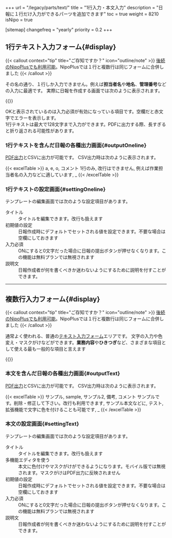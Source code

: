 +++
url = "/legacy/parts/text/"
title = "1行入力・本文入力"
description = "日報に１行だけ入力ができるパーツを追加できます"
toc = true
weight = 8210
isNipo = true

[sitemap]
  changefreq = "yearly"
  priority = 0.2
+++

## 1行テキスト入力フォーム{#display}

{{< callout context="tip" title="ご存知ですか？" icon="outline/note" >}}
[後続のNipoPlusでも利用可能](/docs/manual/initial-setting/template/text/)。NipoPlusでは１行と複数行は同じフォームに合併しました
{{< /callout >}}

その名の通り、１行しか入力できません。例えば**担当者名**や**地名**、**管理番号**などの入力に最適です。
実際に日報を作成する画面では次のように表示されます。

{{<iTablet filename="img/oneline" msg="１行入力なので名前や電話番号、住所などに"  alice="ok">}}

OKと表示されているのは入力必須が有効になっている項目です。空欄だと赤文字でエラーを表示します。  
1行テキストは最大で128文字まで入力ができます。PDFに出力する際、長すぎると折り返される可能性があります。

### 1行テキストを含んだ日報の各種出力画面{#outputOneline}

[PDF出力](/legacy/manual/pdf/)とCSVに出力が可能です。
CSV出力時は次のように表示されます。

{{< excelTable >}}
a, e, o, コメント
1行のみ, 改行はできません, 例えば作業担当者名の入力などに適しています, \_
{{< /excelTable >}}

### 1行テキストの設定画面{#settingOneline}

テンプレートの編集画面では次のような設定項目があります。

<dl class="basic">
  <dt>タイトル</dt>
  <dd>タイトルを編集できます。改行も扱えます</dd>
  <dt>初期値の設定</dt>
  <dd>日報作成時にデフォルトでセットされる値を設定できます。不要な場合は空欄にしておきます</dd>
  <dt>入力必須</dt>
  <dd>ONにすると0文字だった場合に日報の提出ボタンが押せなくなります。この機能は無料プランでは無視されます</dd>
  <dt>説明文</dt>
  <dd>日報作成者が何を書くべきか迷わないようにするために説明を付すことができます。</dd>
</dl>

---

## 複数行入力フォーム{#display}

{{< callout context="tip" title="ご存知ですか？" icon="outline/note" >}}
[後続のNipoPlusでも利用可能](/docs/manual/initial-setting/template/text/)。NipoPlusでは１行と複数行は同じフォームに合併しました
{{< /callout >}}

通常よく使われる、普通の[テキスト入力フォーム](/docs/manual/initial-setting/template/text/)エリアです。
文字の入力や色変え・マスクがけなどができます。**業務内容**や**ひきつぎ**など、さまざまな項目として使える最も一般的な項目と言えます

{{<iTablet filename="img/multiline" msg="本文や引き継ぎ、明日の予定などに"  alice="ok">}}

### 本文を含んだ日報の各種出力画面{#outputText}

[PDF出力](/legacy/manual/pdf/)とCSVに出力が可能です。
CSV出力時は次のように表示されます。

{{< excelTable >}}
サンプル, sample, サンプル2, 備考, コメント
サンプルです。削除・修正して下さい。改行も利用できます, サンプル本文などに, テスト, 拡張機能で文字に色を付けることも可能です, \_
{{< /excelTable >}}

### 本文の設定画面{#settingText}

テンプレートの編集画面では次のような設定項目があります。

<dl class="basic">
  <dt>タイトル</dt>
  <dd>タイトルを編集できます。改行も扱えます</dd>
  <dt>多機能エディタを使う</dt>
  <dd>本文に色付けやマスクがけができるようになります。モバイル版では無視されます。マスクがけはPDF出力に反映されません</dd>
  <dt>初期値の設定</dt>
  <dd>日報作成時にデフォルトでセットされる値を設定できます。不要な場合は空欄にしておきます</dd>
  <dt>入力必須</dt>
  <dd>ONにすると0文字だった場合に日報の提出ボタンが押せなくなります。この機能は無料プランでは無視されます</dd>
  <dt>説明文</dt>
  <dd>日報作成者が何を書くべきか迷わないようにするために説明を付すことができます。</dd>
</dl>
